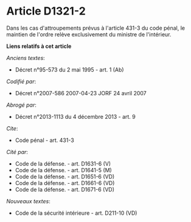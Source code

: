 # Article D1321-2

Dans les cas d'attroupements prévus à l'article 431-3 du code pénal, le maintien de l'ordre relève exclusivement du ministre
de l'intérieur.

**Liens relatifs à cet article**

_Anciens textes_:

  - Décret n°95-573 du 2 mai 1995 - art. 1 (Ab)

_Codifié par_:

  - Décret n°2007-586 2007-04-23 JORF 24 avril 2007

_Abrogé par_:

  - Décret n°2013-1113 du 4 décembre 2013 - art. 9

_Cite_:

  - Code pénal - art. 431-3

_Cité par_:

  - Code de la défense. - art. D1631-6 (V)
  - Code de la défense. - art. D1641-5 (M)
  - Code de la défense. - art. D1651-6 (VD)
  - Code de la défense. - art. D1661-6 (VD)
  - Code de la défense. - art. D1671-6 (VD)

_Nouveaux textes_:

  - Code de la sécurité intérieure - art. D211-10 (VD)
